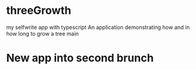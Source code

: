 
# threeGrowth

my selfwrite app with typescript
An application demonstrating how and in how long to grow a tree
 main

# New app into second brunch

